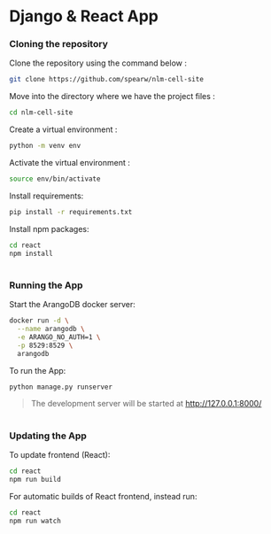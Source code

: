# Django & React App

### Cloning the repository

Clone the repository using the command below :
```bash
git clone https://github.com/spearw/nlm-cell-site
```

Move into the directory where we have the project files : 
```bash
cd nlm-cell-site
```

Create a virtual environment :
```bash
python -m venv env
```

Activate the virtual environment :
```bash
source env/bin/activate
```

Install requirements:
```bash
pip install -r requirements.txt
```

Install npm packages:
```bash
cd react
npm install
```

#

### Running the App

Start the ArangoDB docker server:

```bash
docker run -d \
  --name arangodb \
  -e ARANGO_NO_AUTH=1 \
  -p 8529:8529 \
  arangodb
```

To run the App:
```bash
python manage.py runserver
```

> The development server will be started at http://127.0.0.1:8000/

#

### Updating the App

To update frontend (React):
```bash
cd react
npm run build
```

For automatic builds of React frontend, instead run:
```bash
cd react
npm run watch
```

